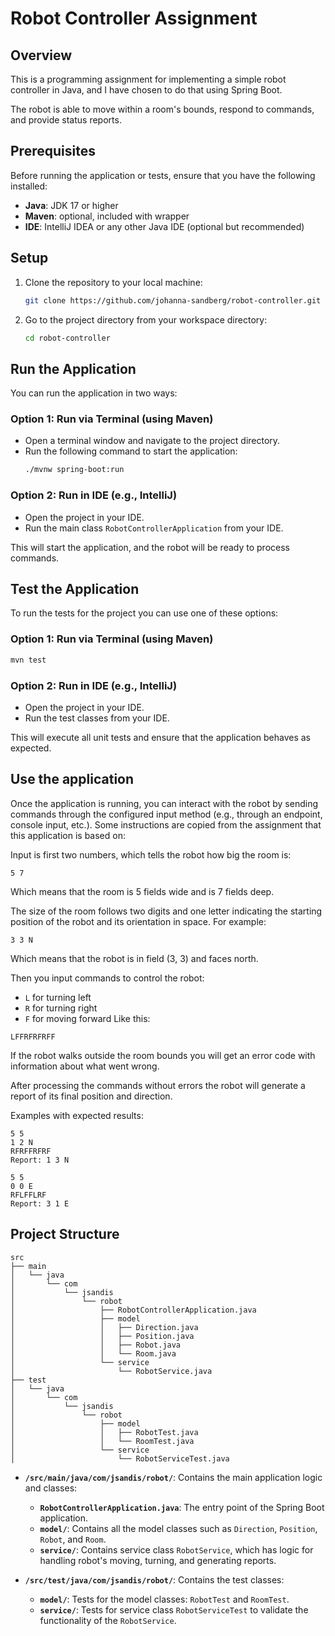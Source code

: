 # Robot Controller Assignment

## Overview
This is a programming assignment for implementing a simple robot controller in Java, and I have chosen to do that using Spring Boot. 

The robot is able to move within a room's bounds, respond to commands, and provide status reports.

## Prerequisites

Before running the application or tests, ensure that you have the following installed:

- **Java**: JDK 17 or higher
- **Maven**: optional, included with wrapper
- **IDE**: IntelliJ IDEA or any other Java IDE (optional but recommended)

## Setup

1. Clone the repository to your local machine:
   ```bash
   git clone https://github.com/johanna-sandberg/robot-controller.git
   ```

2. Go to the project directory from your workspace directory:
   ```bash
   cd robot-controller
   ```

## Run the Application

You can run the application in two ways:

### Option 1: Run via Terminal (using Maven)
- Open a terminal window and navigate to the project directory.
- Run the following command to start the application:
  ```bash
  ./mvnw spring-boot:run
  ```

### Option 2: Run in IDE (e.g., IntelliJ)
- Open the project in your IDE.
- Run the main class `RobotControllerApplication` from your IDE.

This will start the application, and the robot will be ready to process commands.

## Test the Application

To run the tests for the project you can use one of these options:

### Option 1: Run via Terminal (using Maven)
```bash
mvn test
```

### Option 2: Run in IDE (e.g., IntelliJ)
- Open the project in your IDE.
- Run the test classes from your IDE.

This will execute all unit tests and ensure that the application behaves as expected.

## Use the application

Once the application is running, you can interact with the robot by sending commands through the configured input method (e.g., through an endpoint, console input, etc.).
Some instructions are copied from the assignment that this application is based on:

Input is first two numbers, which tells the robot how big the room is:
```
5 7
```
Which means that the room is 5 fields wide and is 7 fields deep.

The size of the room follows two digits and one letter indicating the starting
position of the robot and its orientation in space. For example:
```
3 3 N
```
Which means that the robot is in field (3, 3) and faces north.

Then you input commands to control the robot:
- `L` for turning left
- `R` for turning right
- `F` for moving forward
Like this:
```
LFFRFRFRFF
```
If the robot walks outside the room bounds you will get an error code with information about what went wrong.

After processing the commands without errors the robot will generate a report of its final position and direction.

Examples with expected results:
```
5 5
1 2 N
RFRFFRFRF
Report: 1 3 N
```
```
5 5
0 0 E
RFLFFLRF
Report: 3 1 E
```

## Project Structure

```
src
├── main
│   └── java
│       └── com
│           └── jsandis
│               └── robot
│                   ├── RobotControllerApplication.java
│                   ├── model
│                   │   ├── Direction.java
│                   │   ├── Position.java
│                   │   ├── Robot.java
│                   │   └── Room.java
│                   └── service
│                       └── RobotService.java
├── test
│   └── java
│       └── com
│           └── jsandis
│               └── robot
│                   ├── model
│                   │   ├── RobotTest.java
│                   │   └── RoomTest.java
│                   └── service
│                       └── RobotServiceTest.java
```

- **`/src/main/java/com/jsandis/robot/`**: Contains the main application logic and classes:
    - **`RobotControllerApplication.java`**: The entry point of the Spring Boot application.
    - **`model/`**: Contains all the model classes such as `Direction`, `Position`, `Robot`, and `Room`.
    - **`service/`**: Contains service class `RobotService`, which has logic for handling robot's moving, turning, and generating reports.

- **`/src/test/java/com/jsandis/robot/`**: Contains the test classes:
    - **`model/`**: Tests for the model classes: `RobotTest` and `RoomTest`.
    - **`service/`**: Tests for service class `RobotServiceTest` to validate the functionality of the `RobotService`.
